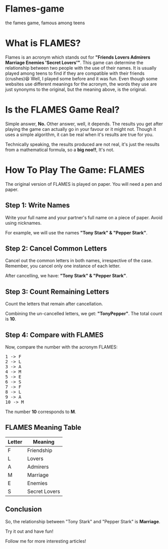 # Flames-game
the fames game, famous among teens
<h1>What is FLAMES?</h1>
Flames is an acronym which stands out for <b>"Friends Lovers Admirers Marriage Enemies 'Secret Lovers'"</b>. This game can determine the relationship between two people with the use of their names. It is usually played among teens to find if they are compatible with their friends (crushes)😆 Well, I played some before and it was fun. Even though some websites use different meanings for the acronym, the words they use are just synonyms to the original, but the meaning above, is the original.
<h1>Is the FLAMES Game Real?</h1>
Simple answer, <b>No.</b> Other answer, well, it depends. The results you get after playing the game can actually go in your favour or it might not. Though it uses a simple algorithm, it can be real when it's results are true for you.

Technically speaking, the results produced are not real, it's just the results from a mathematical formula, so a <b>big noo!!</b>, It's not.
<h1>How To Play The Game: FLAMES</h1>

<p>The original version of FLAMES is played on paper. You will need a pen and paper.</p>

<h2>Step 1: Write Names</h2>
<p>Write your full name and your partner's full name on a piece of paper. Avoid using nicknames.</p>
<p>For example, we will use the names <strong>"Tony Stark" & "Pepper Stark"</strong>.</p>

<h2>Step 2: Cancel Common Letters</h2>
<p>Cancel out the common letters in both names, irrespective of the case. Remember, you cancel only one instance of each letter.</p>
<p>After cancelling, we have: <strong>"Tony Stark" & "Pepper Stark"</strong>.</p>

<h2>Step 3: Count Remaining Letters</h2>
<p>Count the letters that remain after cancellation.</p>
<p>Combining the un-cancelled letters, we get: <strong>"TonyPepper"</strong>. The total count is <strong>10</strong>.</p>

<h2>Step 4: Compare with FLAMES</h2>
<p>Now, compare the number with the acronym FLAMES:</p>
<pre>
1 -> F
2 -> L
3 -> A
4 -> M
5 -> E
6 -> S
7 -> F
8 -> L
9 -> A
10 -> M
</pre>
<p>The number <strong>10</strong> corresponds to <strong>M</strong>.</p>

<h2>FLAMES Meaning Table</h2>
<table>
    <thead>
        <tr>
            <th>Letter</th>
            <th>Meaning</th>
        </tr>
    </thead>
    <tbody>
        <tr>
            <td>F</td>
            <td>Friendship</td>
        </tr>
        <tr>
            <td>L</td>
            <td>Lovers</td>
        </tr>
        <tr>
            <td>A</td>
            <td>Admirers</td>
        </tr>
        <tr>
            <td>M</td>
            <td>Marriage</td>
        </tr>
        <tr>
            <td>E</td>
            <td>Enemies</td>
        </tr>
        <tr>
            <td>S</td>
            <td>Secret Lovers</td>
        </tr>
    </tbody>
</table>

<h2>Conclusion</h2>
<p>So, the relationship between "Tony Stark" and "Pepper Stark" is <strong>Marriage</strong>.</p>

<p>Try it out and have fun!</p>
<p>Follow me for more interesting articles!</p>
